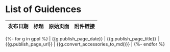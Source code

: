 # List of Guidences

| 发布日期 | 标题 | 原始页面 | 附件链接 |
| -------- | ---- | -------- | -------- |

{%- for g in gppl %}
| {{g.publish_page_date}} | {{g.publish_page_title}} | {{g.publish_page_url}} | {{g.convert_accessories_to_md()}} |
{%- endfor %}
